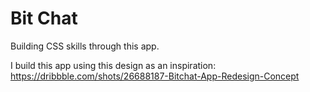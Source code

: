 # Bit Chat
Building CSS skills through this app.

I build this app using this design as an inspiration:
https://dribbble.com/shots/26688187-Bitchat-App-Redesign-Concept